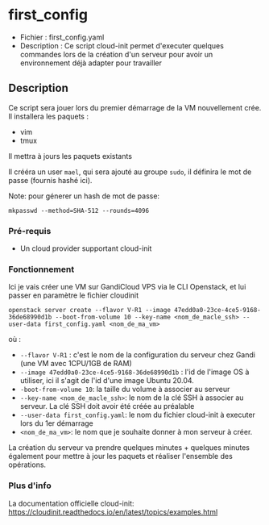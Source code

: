 # first_config

* Fichier : first_config.yaml
* Description : Ce script cloud-init permet d'executer quelques commandes lors de la création d'un serveur pour avoir un environnement déjà adapter pour travailler


## Description
Ce script sera jouer lors du premier démarrage de la VM nouvellement crée. 
Il installera les paquets :
* vim
* tmux

Il mettra à jours les paquets existants

Il crééra un user `mael`, qui sera ajouté au groupe `sudo`, il définira le mot de passe (fournis hashé ici).

Note:
pour génerer un hash de mot de passe:
```
mkpasswd --method=SHA-512 --rounds=4096
```

### Pré-requis
* Un cloud provider supportant cloud-init


### Fonctionnement
Ici je vais créer une VM sur GandiCloud VPS via le CLI Openstack, et lui passer en paramètre le fichier cloudinit

```
openstack server create --flavor V-R1 --image 47edd0a0-23ce-4ce5-9168-36de68990d1b --boot-from-volume 10 --key-name <nom_de_macle_ssh> --user-data first_config.yaml <nom_de_ma_vm>
```
où :
* `--flavor V-R1` : c'est le nom de la configuration du serveur chez Gandi (une VM avec 1CPU/1GB de RAM)
* `--image 47edd0a0-23ce-4ce5-9168-36de68990d1b` : l'id de l'image OS à utiliser, ici il s'agit de l'id d'une image Ubuntu 20.04.
* `-boot-from-volume 10`: la taille du volume à associer au serveur
* `--key-name <nom_de_macle_ssh>`: le nom de la clé SSH à associer au serveur. La clé SSH doit avoir été créée au préalable
* `--user-data first_config.yaml`: le nom du fichier cloud-init à executer lors du 1er démarrage
* `<nom_de_ma_vm>`: le nom que je souhaite donner à mon serveur à créer.

La création du serveur va prendre quelques minutes + quelques minutes également pour mettre à jour les paquets et réaliser l'ensemble des opérations.

### Plus d'info
La documentation officielle cloud-init: https://cloudinit.readthedocs.io/en/latest/topics/examples.html
